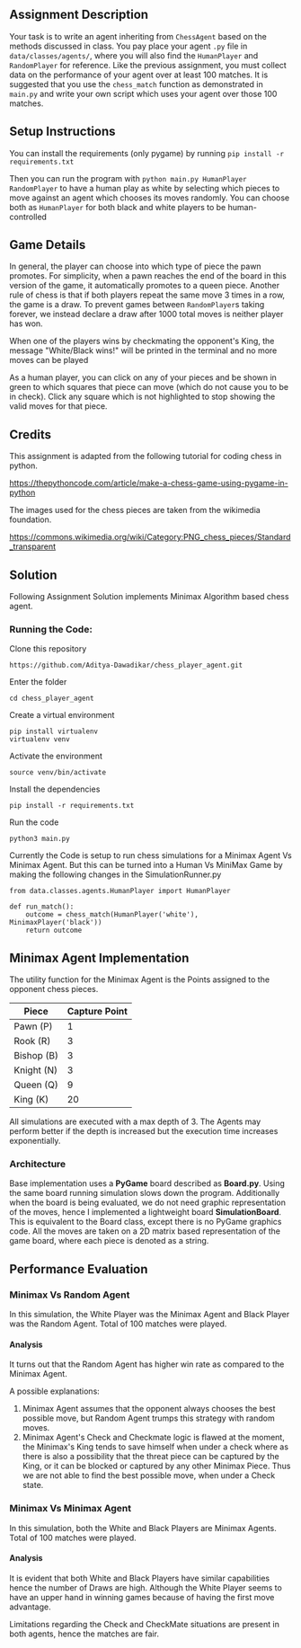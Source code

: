 ## Assignment Description
Your task is to write an agent inheriting from `ChessAgent` based on the methods discussed in class. You pay place your agent `.py` file in `data/classes/agents/`, where you will also find the `HumanPlayer` and `RandomPlayer` for reference. Like the previous assignment, you must collect data on the performance of your agent over at least 100 matches. It is suggested that you use the `chess_match` function as demonstrated in `main.py` and write your own script which uses your agent over those 100 matches.

## Setup Instructions
You can install the requirements (only pygame) by running `pip install -r requirements.txt`

Then you can run the program with `python main.py HumanPlayer RandomPlayer` to have a human play as white by selecting which pieces to move against an agent which chooses its moves randomly. You can choose both as `HumanPlayer` for both black and white players to be human-controlled

## Game Details
In general, the player can choose into which type of piece the pawn promotes. For simplicity, when a pawn reaches the end of the board in this version of the game, it automatically promotes to a queen piece. Another rule of chess is that if both players repeat the same move 3 times in a row, the game is a draw. To prevent games between `RandomPlayer`s taking forever, we instead declare a draw after 1000 total moves is neither player has won.

When one of the players wins by checkmating the opponent's King, the message "White/Black wins!" will be printed in the terminal and no more moves can be played

As a human player, you can click on any of your pieces and be shown in green to which squares that piece can move (which do not cause you to be in check). Click any square which is not highlighted to stop showing the valid moves for that piece.

## Credits
This assignment is adapted from the following tutorial for coding chess in python.

https://thepythoncode.com/article/make-a-chess-game-using-pygame-in-python

The images used for the chess pieces are taken from the wikimedia foundation.

https://commons.wikimedia.org/wiki/Category:PNG_chess_pieces/Standard_transparent

## Solution
Following Assignment Solution implements Minimax Algorithm based chess agent.

### Running the Code:
Clone this repository

    https://github.com/Aditya-Dawadikar/chess_player_agent.git

Enter the folder

    cd chess_player_agent

Create a virtual environment

    pip install virtualenv
    virtualenv venv

Activate the environment
    
    source venv/bin/activate

Install the dependencies

    pip install -r requirements.txt

Run the code

    python3 main.py

Currently the Code is setup to run chess simulations for a Minimax Agent Vs Minimax Agent. But this can be turned into a Human Vs MiniMax Game by making the following changes in the SimulationRunner.py

    from data.classes.agents.HumanPlayer import HumanPlayer

    def run_match():
        outcome = chess_match(HumanPlayer('white'), MinimaxPlayer('black'))
        return outcome


## Minimax Agent Implementation

The utility function for the Minimax Agent is the Points assigned to the opponent chess pieces.

| Piece      | Capture Point |
|------------|---------------|
| Pawn (P)   | 1             |
| Rook (R)   | 3             |
| Bishop (B) | 3             |
| Knight (N) | 3             |
| Queen (Q)  | 9             |
| King (K)   | 20            |

All simulations are executed with a max depth of 3. The Agents may perform better if the depth is increased but the execution time increases exponentially.

### Architecture

Base implementation uses a **PyGame** board described as **Board.py**. Using the same board running simulation slows down the program. Additionally when the board is being evaluated, we do not need graphic representation of the moves, hence I implemented a lightweight board **SimulationBoard**. This is equivalent to the Board class, except there is no PyGame graphics code. All the moves are taken on a 2D matrix based representation of the game board, where each piece is denoted as a string.

## Performance Evaluation

### Minimax Vs Random Agent
In this simulation, the White Player was the Minimax Agent and Black Player was the Random Agent. Total of 100 matches were played.

#### Analysis
It turns out that the Random Agent has higher win rate as compared to the Minimax Agent.

A possible explanations:
1. Minimax Agent assumes that the opponent always chooses the best possible move, but Random Agent trumps this strategy with random moves.
2. Minimax Agent's Check and Checkmate logic is flawed at the moment, the Minimax's King tends to save himself when under a check where as there is also a possibility that the threat piece can be captured by the King, or it can be blocked or captured by any other Minimax Piece. Thus we are not able to find the best possible move, when under a Check state.

### Minimax Vs Minimax Agent
In this simulation, both the White and Black Players are Minimax Agents. Total of 100 matches were played.

#### Analysis
It is evident that both White and Black Players have similar capabilities hence the number of Draws are high. Although the White Player seems to have an upper hand in winning games because of having the first move advantage.

Limitations regarding the Check and CheckMate situations are present in both agents, hence the matches are fair.
